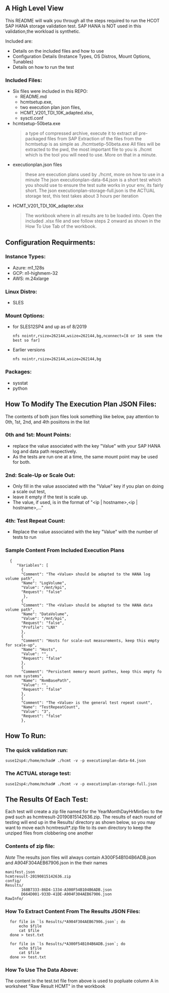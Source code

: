 
## A High Level View
This README will walk you through all the steps required to run the HCOT SAP HANA storage validation test.  SAP HANA is NOT used in this validation,the workload is synthetic.  

Included are:
* Details on the included files and how to use
* Configuration Details (Instance Types, OS Distros, Mount Options, Tunables)
* Details on how to run the test
 
### Included Files:
* Six files were included in this REPO:
    * README.md
    * hcmtsetup.exe,   
    * two execution plan json files,  
    * HCMT_V201_TDI_10K_adapted.xlsx, 
    * sysctl.conf
* hcmtsetup-50beta.exe 
    >  a type of compressed archive, execute it to extract all pre-packaged files from SAP
    >  Extraction of the files from the hcmtsetup is as simple as ./hcmtsetip-50beta.exe
    >  All files will be extracted to the pwd, the most important file to you is ./hcmt which is the tool you will need to use. 
    >  More on that in a minute.
 * executionplan.json files
    > these are execution plans used by ./hcmt, more on how to use in a minute
    > The json executionplan-data-64.json is a short test which you should use to ensure the test
    > suite works in your env, its fairly short. The json executionplan-storage-full.json is the 
    > ACTUAL storage test, this test takes about 3 hours per iteration
* HCMT_V201_TDI_10K_adapter.xlsx 
    > The workbook where in all results are to be loaded into.
    > Open the included .xlsx file and see follow steps 2 onward as shown in the How To Use Tab of the workbook. 
   
## Configuration Requirments:
### Instance Types:
* Azure: m1_128s
* GCP: n1-highmem-32
* AWS: m.24xlarge
### Linux Distro:
* SLES
### Mount Options: 
* for SLES12SP4 and up as of 8/2019
    ``` 
    nfs nointr,rsize=262144,wsize=262144,bg,nconnect=[8 or 16 seem the best so far]
    ```
* Earlier versions
    ```
    nfs nointr,rsize=262144,wsize=262144,bg
    ```
### Packages:
* sysstat
* python

## How To Modify The Execution Plan JSON Files:
The contents of both json files look something like below, pay attention to 0th, 1st, 2nd, and 4th posiitons in the list
  
### 0th and 1st: Mount Points:
* replace the value associated with the key "Value" with your SAP HANA log and data path respectively.
* As the tests are run one at a time, the same mount point may be used for both.

 ### 2nd: Scale-Up or Scale Out:
* Only fill in the value associated with the "Value" key if you plan on doing a scale out test, 
* leave it empty if the test is scale up.
* The value, if used, is in the format of "<ip | hostname>,<ip | hostname>,..."

 ### 4th: Test Repeat Count: 
 * Replace the value associated with the key "Value" with the number of tests to run
  
 ### Sample Content From Included Execution Plans
```
  {
     "Variables": [
       {
       "Comment": "The <Value> should be adapted to the HANA log volume path",
       "Name": "LogVolume",
       "Value": "/mnt/kpi",
       "Request": "false"
        },
       {
       "Comment": "The <Value> should be adapted to the HANA data volume path",
       "Name": "DataVolume",
       "Value": "/mnt/kpi",
       "Request": "false",
       "Profile": "LNX"
       },
       {
       "Comment": "Hosts for scale-out measurements, keep this empty for scale-up",
       "Name": "Hosts",
       "Value": "",
       "Request": "false"
       },
       {
       "Comment": "Persistent memory mount pathes, keep this empty fo non nvm systems",
       "Name": "NvmBasePath",
       "Value": "",
       "Request": "false"
       },
       {
       "Comment": "The <Value> is the general test repeat count",
       "Name": "TestRepeatCount",
       "Value": "3",
       "Request": "false"
       },
```

## How To Run:
### The quick validation run:
```
suse12sp4:/home/mchad# ./hcmt -v -p executionplan-data-64.json  
```
### The ACTUAL storage test:
```
suse12sp4:/home/mchad# ./hcmt -v -p executionplan-storage-full.json  
```
## The Results Of Each Test:
Each test will create a zip file named for the YearMonthDayHrMinSec to the pwd such as 
hcmtresult-20190815142636.zip. The results of each round of testing will end up in  the
Results/ directory as shown below, so you may want to move each hcmtresult*.zip file to its 
own directory to keep the unziped files from clobbering one another

### Contents of zip file:
_Note_ The results json files will always contain A300F54B104B6ADB.json and A904F304AEB67906.json in the their names
```
manifest.json
hcmtresult-20190815142636.zip
config/
Results/
       168B7333-86D4-1334-A300F54B104B6ADB.json
       D664D001-933D-41DE-A904F304AEB67906.json
RawInfo/
```
### How To Extract Content From The Results JSON Files:
```
  for file in `ls Results/*A904F304AEB67906.json`; do 
      echo $file 
      cat $file 
  done > test.txt

  for file in `ls Results/*A300F54B104B6ADB.json`; do
      echo $file 
      cat $file 
  done >> test.txt
```

### How To Use The Data Above:
The content in the test.txt file from above is used to popluate column A in worksheet "Raw Result HCMT" in the workbook
